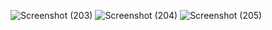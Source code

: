 ![Screenshot (203)](https://user-images.githubusercontent.com/85427961/131356374-b97b40ac-0d13-4b61-b172-b607ed16e267.png)
![Screenshot (204)](https://user-images.githubusercontent.com/85427961/131356400-d28604ac-4f65-415b-8134-ace0fb2aca9d.png)
![Screenshot (205)](https://user-images.githubusercontent.com/85427961/131356422-c57f7385-29f7-4e7e-a3d0-1b100528397e.png)
